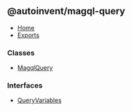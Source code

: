 ## @autoinvent/magql-query

- [Home](../wiki/Home)
- [Exports](../wiki/Exports)

### Classes

- [MagqlQuery](../wiki/Class:%20MagqlQuery)

### Interfaces

- [QueryVariables](../wiki/Interface:%20QueryVariables)
